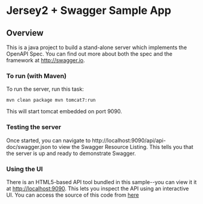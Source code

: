 # Jersey2 + Swagger Sample App

## Overview
This is a java project to build a stand-alone server which implements the OpenAPI Spec.  You can find out 
more about both the spec and the framework at http://swagger.io.

### To run (with Maven)
To run the server, run this task:

```
mvn clean package mvn tomcat7:run
```

This will start tomcat embedded on port 9090.

### Testing the server
Once started, you can navigate to http://localhost:9090/api/api-doc/swagger.json to view the Swagger Resource Listing.
This tells you that the server is up and ready to demonstrate Swagger.

### Using the UI
There is an HTML5-based API tool bundled in this sample--you can view it it at [http://localhost:9090](http://localhost:9090). This lets you inspect the API using an interactive UI.  You can access the source of this code from [here](https://github.com/swagger-api/swagger-ui)

